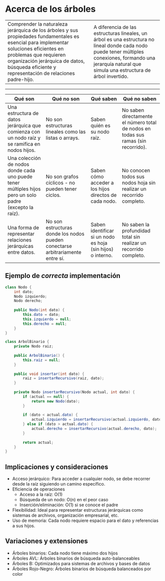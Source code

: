 # Acerca de los árboles

|||
|-|-|
|Comprender la naturaleza jerárquica de los árboles y sus propiedades fundamentales es esencial para implementar soluciones eficientes en problemas que requieren organización jerárquica de datos, búsqueda eficiente y representación de relaciones padre-hijo.|A diferencia de las estructuras lineales, un árbol es una estructura no lineal donde cada nodo puede tener múltiples conexiones, formando una jerarquía natural que simula una estructura de árbol invertido.|

---

|Qué son|Qué no son|Qué saben|Qué no saben|
|-|-|-|-|
|Una estructura de datos jerárquica que comienza con un nodo raíz y se ramifica en nodos hijos.|No son estructuras lineales como las listas o arrays.|Saben quién es su nodo raíz.|No saben directamente el número total de nodos en todas sus ramas (sin recorrido).|
|Una colección de nodos donde cada uno puede tener múltiples hijos pero un solo padre (excepto la raíz).|No son grafos cíclicos - no pueden tener ciclos.|Saben cómo acceder a los hijos directos de cada nodo.|No conocen todos sus nodos hoja sin realizar un recorrido completo.|
|Una forma de representar relaciones jerárquicas entre datos.|No son estructuras donde los nodos pueden conectarse arbitrariamente entre sí.|Saben identificar si un nodo es hoja (sin hijos) o interno.|No saben la profundidad total sin realizar un recorrido completo.|

## Ejemplo de *correcta* implementación

```java
class Nodo {
    int dato;
    Nodo izquierdo;
    Nodo derecho;
    
    public Nodo(int dato) {
        this.dato = dato;
        this.izquierdo = null;
        this.derecho = null;
    }
}

class ArbolBinario {
    private Nodo raiz;
    
    public ArbolBinario() {
        this.raiz = null;
    }
    
    public void insertar(int dato) {
        raiz = insertarRecursivo(raiz, dato);
    }
    
    private Nodo insertarRecursivo(Nodo actual, int dato) {
        if (actual == null) {
            return new Nodo(dato);
        }
        
        if (dato < actual.dato) {
            actual.izquierdo = insertarRecursivo(actual.izquierdo, dato);
        } else if (dato > actual.dato) {
            actual.derecho = insertarRecursivo(actual.derecho, dato);
        }
        
        return actual;
    }
}
```

## Implicaciones y consideraciones

- Acceso jerárquico: Para acceder a cualquier nodo, se debe recorrer desde la raíz siguiendo un camino específico.
- Eficiencia de operaciones
  - Acceso a la raíz: O(1)
  - Búsqueda de un nodo: O(n) en el peor caso
  - Inserción/eliminación: O(1) si se conoce el padre
- Flexibilidad: Ideal para representar estructuras jerárquicas como sistemas de archivos, organización empresarial, etc.
- Uso de memoria: Cada nodo requiere espacio para el dato y referencias a sus hijos.

## Variaciones y extensiones

- Árboles binarios: Cada nodo tiene máximo dos hijos
- Árboles AVL: Árboles binarios de búsqueda auto-balanceables
- Árboles B: Optimizados para sistemas de archivos y bases de datos
- Árboles Rojo-Negro: Árboles binarios de búsqueda balanceados por color
